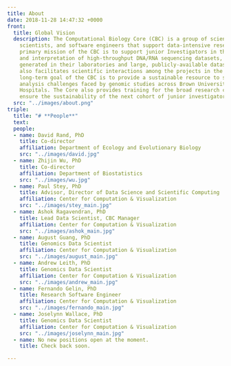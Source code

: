 ```yaml
---
title: About
date: 2018-11-28 14:47:32 +0000
front:
  title: Global Vision
  description: The Computational Biology Core (CBC) is a group of scientists, data
    scientists, and software engineers that support data-intensive research. The near-term,
    primary mission of the CBC is to support junior Investigators in the analysis
    and interpretation of high-throughput DNA/RNA sequencing datasets, including data
    generated in their laboratories and large, publicly-available datasets. The Core
    also facilitates scientific interactions among the projects in the COBRE. The
    long-term goal of the CBC is to provide a sustainable resource to support data
    analysis challenges faced by genomic studies across Brown University and our Affiliated
    Hospitals. The Core also provides training for the broad research community to
    ensure the sustainability of the next cohort of junior investigators.
  src: "../images/about.png"
triple:
  title: "# **People**"
  text:
  people:
  - name: David Rand, PhD
    title: Co-director
    affiliation: Department of Ecology and Evolutionary Biology
    src: "../images/david.jpg"
  - name: Zhijin Wu, PhD
    title: Co-director
    affiliation: Department of Biostatistics
    src: "../images/wu.jpg"
  - name: Paul Stey, PhD
    title: Advisor, Director of Data Science and Scientific Computing
    affiliation: Center for Computation & Visualization
    src: "../images/stey_main.jpg"
  - name: Ashok Ragavendran, PhD
    title: Lead Data Scientist, CBC Manager
    affiliation: Center for Computation & Visualization
    src: "../images/ashok_main.jpg"
  - name: August Guang, PhD
    title: Genomics Data Scientist
    affiliation: Center for Computation & Visualization
    src: "../images/august_main.jpg"
  - name: Andrew Leith, PhD
    title: Genomics Data Scientist
    affiliation: Center for Computation & Visualization
    src: "../images/andrew_main.jpg"
  - name: Fernando Gelin, PhD
    title: Research Software Engineer
    affiliation: Center for Computation & Visualization
    src: "../images/fernando_main.jpg"
  - name: Joselynn Wallace, PhD
    title: Genomics Data Scientist
    affiliation: Center for Computation & Visualization
    src: "../images/joselynn_main.jpg"
  - name: No new positions open at the moment.
    title: Check back soon.

---
```

